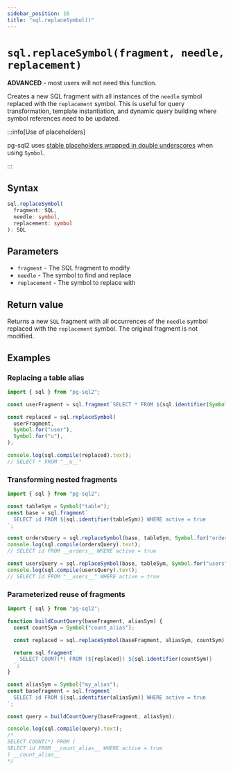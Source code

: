 ```yaml
---
sidebar_position: 16
title: "sql.replaceSymbol()"
---
```


# `sql.replaceSymbol(fragment, needle, replacement)`

**ADVANCED** - most users will not need this function.

Creates a new SQL fragment with all instances of the `needle` symbol replaced
with the `replacement` symbol. This is useful for query transformation, template
instantiation, and dynamic query building where symbol references need to be
updated.

:::info[Use of placeholders]

pg-sql2 uses [stable placeholders wrapped in double underscores](./sql-symbol-alias#symbol-placeholders-and-underscores) when using `Symbol`.

:::

## Syntax

```ts
sql.replaceSymbol(
  fragment: SQL,
  needle: symbol,
  replacement: symbol
): SQL
```

## Parameters

- `fragment` - The SQL fragment to modify
- `needle` - The symbol to find and replace
- `replacement` - The symbol to replace with

## Return value

Returns a new `SQL` fragment with all occurrences of the `needle` symbol
replaced with the `replacement` symbol. The original fragment is not modified.

## Examples

### Replacing a table alias

```js
import { sql } from "pg-sql2";

const userFragment = sql.fragment`SELECT * FROM ${sql.identifier(Symbol.for("user"))}`;

const replaced = sql.replaceSymbol(
  userFragment,
  Symbol.for("user"),
  Symbol.for("u"),
);

console.log(sql.compile(replaced).text);
// SELECT * FROM "__u__"
```

### Transforming nested fragments

```js
import { sql } from "pg-sql2";

const tableSym = Symbol("table");
const base = sql.fragment`
  SELECT id FROM ${sql.identifier(tableSym)} WHERE active = true
`;

const ordersQuery = sql.replaceSymbol(base, tableSym, Symbol.for("orders"));
console.log(sql.compile(ordersQuery).text);
// SELECT id FROM __orders__ WHERE active = true

const usersQuery = sql.replaceSymbol(base, tableSym, Symbol.for("users"));
console.log(sql.compile(usersQuery).text);
// SELECT id FROM "__users__" WHERE active = true
```

### Parameterized reuse of fragments

```js
import { sql } from "pg-sql2";

function buildCountQuery(baseFragment, aliasSym) {
  const countSym = Symbol("count_alias");

  const replaced = sql.replaceSymbol(baseFragment, aliasSym, countSym);

  return sql.fragment`
    SELECT COUNT(*) FROM (${replaced}) ${sql.identifier(countSym)}
  `;
}

const aliasSym = Symbol("my_alias");
const baseFragment = sql.fragment`
  SELECT id FROM ${sql.identifier(aliasSym)} WHERE active = true
`;

const query = buildCountQuery(baseFragment, aliasSym);

console.log(sql.compile(query).text);
/*
SELECT COUNT(*) FROM (
SELECT id FROM __count_alias__ WHERE active = true
) __count_alias__
*/
```
